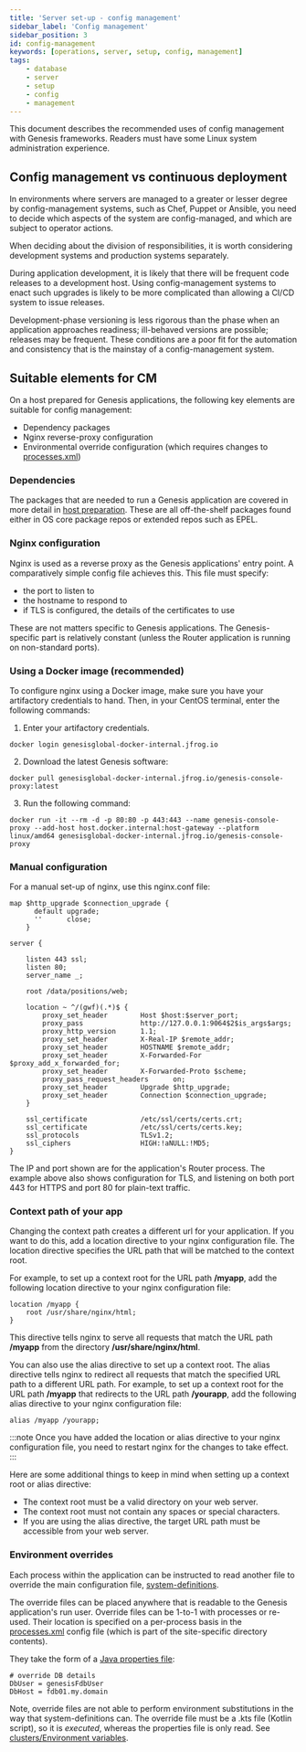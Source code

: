 ```yaml
---
title: 'Server set-up - config management'
sidebar_label: 'Config management'
sidebar_position: 3
id: config-management
keywords: [operations, server, setup, config, management]
tags:
    - database
    - server
    - setup
    - config
    - management
---
```

This document describes the recommended uses of config management with Genesis frameworks. Readers must have some Linux system administration experience.

## Config management vs continuous deployment

In environments where servers are managed to a greater or lesser degree by config-management systems, such as Chef, Puppet or Ansible, you need to decide which aspects of the system are config-managed, and which are subject to operator actions.

When deciding about the division of responsibilities, it is worth considering development systems and production systems separately.

During application development, it is likely that there will be frequent code releases to a development host. Using config-management systems to enact such upgrades is likely to be more complicated than allowing a CI/CD system to issue releases. 

Development-phase versioning is less rigorous than the phase when an application approaches readiness; ill-behaved versions are possible; releases may be frequent. These conditions are a poor fit for the automation and consistency that is the mainstay of a config-management system.

## Suitable elements for CM

On a host prepared for Genesis applications, the following key elements are suitable for config management:

* Dependency packages
* Nginx reverse-proxy configuration
* Environmental override configuration (which requires changes to [processes.xml](../../../server/configuring-runtime/processes))

### Dependencies

The packages that are needed to run a Genesis application are covered in more detail in [host preparation](../../../operations/server-setup/host-preparation).
These are all off-the-shelf packages found either in OS core package repos or extended repos such as EPEL.

### Nginx configuration

Nginx is used as a reverse proxy as the Genesis applications' entry point. A comparatively simple config file achieves this. This file must specify:

- the port to listen to
- the hostname to respond to
- if TLS is configured, the details of the certificates to use

These are not matters specific to Genesis applications. The Genesis-specific part is relatively constant (unless the Router application is running on non-standard ports).

### Using a Docker image (recommended)

To configure nginx using a Docker image, make sure you have your artifactory credentials to hand. Then, in your CentOS terminal, enter the following commands:


1. Enter your artifactory credentials.
```shell
docker login genesisglobal-docker-internal.jfrog.io
```

2. Download the latest Genesis software:

```shell
docker pull genesisglobal-docker-internal.jfrog.io/genesis-console-proxy:latest
```

3. Run the following command:
```shell
docker run -it --rm -d -p 80:80 -p 443:443 --name genesis-console-proxy --add-host host.docker.internal:host-gateway --platform linux/amd64 genesisglobal-docker-internal.jfrog.io/genesis-console-proxy
```

### Manual configuration

For a manual set-up of nginx, use this nginx.conf file:

```text
map $http_upgrade $connection_upgrade {
      default upgrade;
      ''      close;
    }

server {

    listen 443 ssl;
    listen 80;
    server_name _;

    root /data/positions/web;

    location ~ ^/(gwf)(.*)$ {
        proxy_set_header        Host $host:$server_port;
        proxy_pass              http://127.0.0.1:9064$2$is_args$args;
        proxy_http_version      1.1;
        proxy_set_header        X-Real-IP $remote_addr;
        proxy_set_header        HOSTNAME $remote_addr;
        proxy_set_header        X-Forwarded-For $proxy_add_x_forwarded_for;
        proxy_set_header        X-Forwarded-Proto $scheme;
        proxy_pass_request_headers      on;
        proxy_set_header        Upgrade $http_upgrade;
        proxy_set_header        Connection $connection_upgrade;
    }

    ssl_certificate             /etc/ssl/certs/certs.crt;
    ssl_certificate             /etc/ssl/certs/certs.key;
    ssl_protocols               TLSv1.2;
    ssl_ciphers                 HIGH:!aNULL:!MD5;
}
```

The IP and port shown are for the application's Router process. The example above also shows configuration for TLS, and listening on both port 443 for HTTPS and port 80 for plain-text traffic.

### Context path of your app
Changing the context path creates a different url for your application. If you want to do this, add a location directive to your nginx configuration file. The location directive specifies the URL path that will be matched to the context root. 

For example, to set up a context root for the URL path **/myapp**, add the following location directive to your nginx configuration file:

```
location /myapp {
    root /usr/share/nginx/html;
}
```

This directive tells nginx to serve all requests that match the URL path **/myapp** from the directory **/usr/share/nginx/html**.

You can also use the alias directive to set up a context root. The alias directive tells nginx to redirect all requests that match the specified URL path to a different URL path. For example, to set up a context root for the URL path **/myapp** that redirects to the URL path **/yourapp**, add the following alias directive to your nginx configuration file:

```
alias /myapp /yourapp;
```

:::note
Once you have added the location or alias directive to your nginx configuration file, you need to restart nginx for the changes to take effect.
:::

Here are some additional things to keep in mind when setting up a context root or alias directive:

- The context root must be a valid directory on your web server.
- The context root must not contain any spaces or special characters.
- If you are using the alias directive, the target URL path must be accessible from your web server.

### Environment overrides

Each process within the application can be instructed to read another file to override the main configuration file, [system-definitions](../../../server/configuring-runtime/system-definitions/).

The override files can be placed anywhere that is readable to the Genesis application's run user. Override files can be 1-to-1 with processes or re-used. Their location is specified on a per-process basis in the [processes.xml](../../../server/configuring-runtime/processes/) config file (which is part of the site-specific directory contents).

They take the form of a [Java properties file](https://www.w3schools.io/file/properties-extension-introduction/):

```properties
# override DB details
DbUser = genesisFdbUser
DbHost = fdb01.my.domain
```

Note, override files are not able to perform environment substitutions in the way that system-definitions can. The override file must be a .kts file (Kotlin script), so it is _executed_, whereas the properties file is only read. See [clusters/Environment variables](../../../operations/clustering/genesis#Environment-variables).




